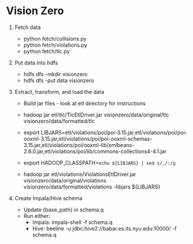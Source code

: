 # Vision Zero

1. Fetch data
	* python fetch/collisions.py
	* python fetch/violations.py
	* python fetch/tlc.py

2. Put data into hdfs
	* hdfs dfs -mkdir visionzero
	* hdfs dfs -put data visionzero

3. Extract, transform, and load the data
	* Build jar files - look at etl directory for instructions
	
	* hadoop jar etl/tlc/TlcEtlDriver.jar visionzero/data/original/tlc visionzero/data/formatted/tlc

	* export LIBJARS=etl/violations/poi/poi-3.15.jar,etl/violations/poi/poi-ooxml-3.15.jar,etl/violations/poi/poi-ooxml-schemas-3.15.jar,etl/violations/poi/ooxml-lib/xmlbeans-2.6.0.jar,etl/violations/poi/lib/commons-collections4-4.1.jar
	* export HADOOP_CLASSPATH=`echo ${LIBJARS} | sed s/,/:/g`
	* hadoop jar etl/violations/ViolationsEtlDriver.jar visionzero/data/original/violations visionzero/data/formatted/violations -libjars ${LIBJARS}

4. Create Impala/Hive schema
	* Update {base_path} in schema.q
	* Run either:
		* Impala: impala-shell -f schema.q
		* Hive: beeline -u jdbc:hive2://babar.es.its.nyu.edu:10000/ -f schema.q
